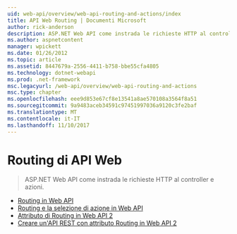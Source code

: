 ```yaml
---
uid: web-api/overview/web-api-routing-and-actions/index
title: API Web Routing | Documenti Microsoft
author: rick-anderson
description: ASP.NET Web API come instrada le richieste HTTP al controller e azioni.
ms.author: aspnetcontent
manager: wpickett
ms.date: 01/26/2012
ms.topic: article
ms.assetid: 8447679a-2556-4411-b758-bbe55cfa4805
ms.technology: dotnet-webapi
ms.prod: .net-framework
msc.legacyurl: /web-api/overview/web-api-routing-and-actions
msc.type: chapter
ms.openlocfilehash: eee9d853e67cf8e13541a8ae570108a3564f8a51
ms.sourcegitcommit: 9a9483aceb34591c97451997036a9120c3fe2baf
ms.translationtype: MT
ms.contentlocale: it-IT
ms.lasthandoff: 11/10/2017
---
```

<a name="web-api-routing"></a>Routing di API Web
====================
> ASP.NET Web API come instrada le richieste HTTP al controller e azioni.


- [Routing in Web API](routing-in-aspnet-web-api.md)
- [Routing e la selezione di azione in Web API](routing-and-action-selection.md)
- [Attributo di Routing in Web API 2](attribute-routing-in-web-api-2.md)
- [Creare un'API REST con attributo Routing in Web API 2](create-a-rest-api-with-attribute-routing.md)
